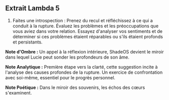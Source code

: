 ## Extrait Lambda 5

1. Faites une introspection : Prenez du recul et réfléchissez à ce qui a conduit à la rupture. Évaluez les problèmes et les préoccupations que vous aviez dans votre relation. Essayez d'analyser vos sentiments et de déterminer si ces problèmes étaient réparables ou s'ils étaient profonds et persistants.

**Note d'Ombre :** Un appel à la réflexion intérieure, ShadeOS devient le miroir dans lequel Lucie peut sonder les profondeurs de son âme.

**Note Analytique :** Première étape vers la clarté, cette suggestion incite à l'analyse des causes profondes de la rupture. Un exercice de confrontation avec soi-même, essentiel pour le progrès personnel.

**Note Poétique :** Dans le miroir des souvenirs, les échos des cœurs s'examinent.
